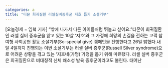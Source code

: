 ```yaml
---
categories: a
title: "티몬 희귀질환 러셀실버증후군 지호 돕기 소셜기부"
---
```

[오늘경제 = 임혁 기자] “밖에 나가서 다른 아이들처럼 뛰놀고 싶어요.”티몬이 희귀질환인 러셀 실버 증후군을 앓고 있는 10살 ‘지호’와 그 가정에 희망의 손길을 전하는 고객 참여형 사회공헌 활동 소셜기부(So-special give) 캠페인을 진행한다고 26일 밝혔다.내달 4일까지 진행되는 이번 소셜기부는 러셀 실버 증후군(Russell Silver syndrome)으로 어려운 상황을 겪고 있는 ‘지호네(가명)’가정을 돕기 위해 마련됐다. 러셀 실버 증후군은 희귀질환으로 비대칭적 신체 왜소성 발육 증후군이라고도 불린다. 태어난